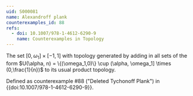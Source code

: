 ```yaml
---
uid: S000081
name: Alexandroff plank
counterexamples_id: 88
refs:
  - doi: 10.1007/978-1-4612-6290-9 
    name: Counterexamples in Topology
---
```

The set $[0,\omega_1] \times [-1,1]$ with topology generated by adding in all sets of the form $U(\alpha, n) = \{(\omega_1,0)\} \cup (\alpha, \omega_1] \times (0,\frac{1}{n})$ to its usual product topology.

Defined as counterexample #88 ("Deleted Tychonoff Plank")
in {{doi:10.1007/978-1-4612-6290-9}}.
